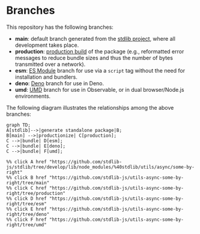<!--

@license Apache-2.0

Copyright (c) 2022 The Stdlib Authors.

Licensed under the Apache License, Version 2.0 (the "License");
you may not use this file except in compliance with the License.
You may obtain a copy of the License at

    http://www.apache.org/licenses/LICENSE-2.0

Unless required by applicable law or agreed to in writing, software
distributed under the License is distributed on an "AS IS" BASIS,
WITHOUT WARRANTIES OR CONDITIONS OF ANY KIND, either express or implied.
See the License for the specific language governing permissions and
limitations under the License.

-->

# Branches

This repository has the following branches:

-   **main**: default branch generated from the [stdlib project][stdlib-url], where all development takes place.
-   **production**: [production build][production-url] of the package (e.g., reformatted error messages to reduce bundle sizes and thus the number of bytes transmitted over a network).
-   **esm**: [ES Module][esm-url] branch for use via a `script` tag without the need for installation and bundlers.
-   **deno**: [Deno][deno-url] branch for use in Deno.
-   **umd**: [UMD][umd-url] branch for use in Observable, or in dual browser/Node.js environments.

The following diagram illustrates the relationships among the above branches:

```mermaid
graph TD;
A[stdlib]-->|generate standalone package|B;
B[main] -->|productionize| C[production];
C -->|bundle| D[esm];
C -->|bundle| E[deno];
C -->|bundle| F[umd];

%% click A href "https://github.com/stdlib-js/stdlib/tree/develop/lib/node_modules/%40stdlib/utils/async/some-by-right"
%% click B href "https://github.com/stdlib-js/utils-async-some-by-right/tree/main"
%% click C href "https://github.com/stdlib-js/utils-async-some-by-right/tree/production"
%% click D href "https://github.com/stdlib-js/utils-async-some-by-right/tree/esm"
%% click E href "https://github.com/stdlib-js/utils-async-some-by-right/tree/deno"
%% click F href "https://github.com/stdlib-js/utils-async-some-by-right/tree/umd"
```

[stdlib-url]: https://github.com/stdlib-js/stdlib/tree/develop/lib/node_modules/%40stdlib/utils/async/some-by-right
[production-url]: https://github.com/stdlib-js/utils-async-some-by-right/tree/production
[deno-url]: https://github.com/stdlib-js/utils-async-some-by-right/tree/deno
[umd-url]: https://github.com/stdlib-js/utils-async-some-by-right/tree/umd
[esm-url]: https://github.com/stdlib-js/utils-async-some-by-right/tree/esm